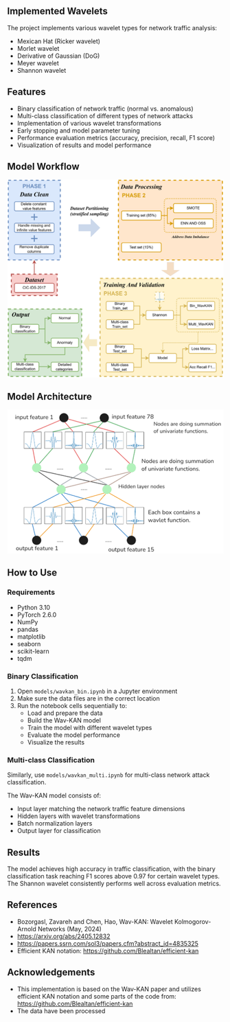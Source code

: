 
## Implemented Wavelets

The project implements various wavelet types for network traffic analysis:
- Mexican Hat (Ricker wavelet)
- Morlet wavelet
- Derivative of Gaussian (DoG)
- Meyer wavelet
- Shannon wavelet

## Features

- Binary classification of network traffic (normal vs. anomalous)
- Multi-class classification of different types of network attacks
- Implementation of various wavelet transformations
- Early stopping and model parameter tuning
- Performance evaluation metrics (accuracy, precision, recall, F1 score)
- Visualization of results and model performance

## Model Workflow
![workflow](./images/process.png)

## Model Architecture
![WavKAN](./images/WavKAN.png)

## How to Use

### Requirements

- Python 3.10
- PyTorch 2.6.0
- NumPy
- pandas
- matplotlib
- seaborn
- scikit-learn
- tqdm

### Binary Classification

1. Open `models/wavkan_bin.ipynb` in a Jupyter environment
2. Make sure the data files are in the correct location
3. Run the notebook cells sequentially to:
   - Load and prepare the data
   - Build the Wav-KAN model
   - Train the model with different wavelet types
   - Evaluate the model performance
   - Visualize the results

### Multi-class Classification

Similarly, use `models/wavkan_multi.ipynb` for multi-class network attack classification.

The Wav-KAN model consists of:
- Input layer matching the network traffic feature dimensions
- Hidden layers with wavelet transformations
- Batch normalization layers
- Output layer for classification

## Results

The model achieves high accuracy in traffic classification, with the binary classification task reaching F1 scores above 0.97 for certain wavelet types. The Shannon wavelet consistently performs well across evaluation metrics.

## References

- Bozorgasl, Zavareh and Chen, Hao, Wav-KAN: Wavelet Kolmogorov-Arnold Networks (May, 2024)
- https://arxiv.org/abs/2405.12832
- https://papers.ssrn.com/sol3/papers.cfm?abstract_id=4835325
- Efficient KAN notation: https://github.com/Blealtan/efficient-kan


## Acknowledgements

- This implementation is based on the Wav-KAN paper and utilizes efficient KAN notation and some parts of the code from: https://github.com/Blealtan/efficient-kan
- The data have been processed
